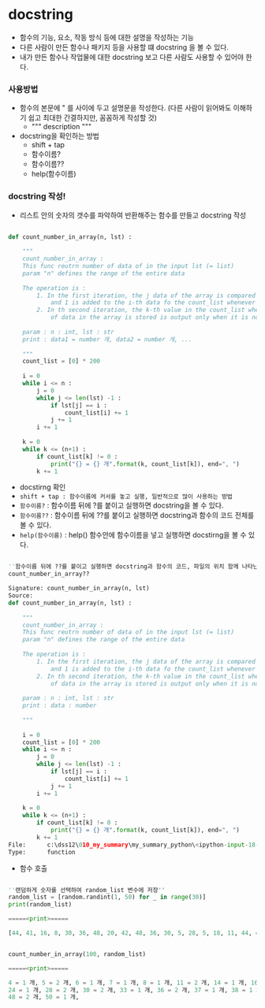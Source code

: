# docstring
- 함수의 기능, 요소, 작동 방식 등에 대한 설명을 작성하는 기능
- 다른 사람이 만든 함수나 패키지 등을 사용할 떄 docstring 을 볼 수 있다. 
- 내가 만든 함수나 작업물에 대한 docstring 보고 다른 사람도 사용할 수 있어야 한다. 

### 사용방법
- 함수의 본문에 " 를 사이에 두고 설명문을 작성한다. (다른 사람이 읽어봐도 이해하기 쉽고 최대한 간결하지만, 꼼꼼하게 작성할 것)
  - """ description """
- docstring을 확인하는 방법
  - shift + tap
  - 함수이름?
  - 함수이름??
  - help(함수이름)

### docstring 작성!
- 리스트 안의 숫자의 갯수를 파악하여 반환해주는 함수를 만들고 docstring 작성

```python

def count_number_in_array(n, lst) :
    
    """
    count_number_in_array :
    This func reutrn number of data of in the input lst (= list)
    param "n" defines the range of the entire data
    
    The operation is :
        1. In the first iteration, the j data of the array is compared with i,
            and 1 is added to the i-th data fo the count_list whenever they are equal.
        2. In th second iteration, the k-th value in the count_list where the number
            of data in the array is stored is output only when it is not 0.
    
    param : n : int, lst : str
    print : data1 = number 개, data2 = number 개, ...
    
    """
    count_list = [0] * 200
    
    i = 0
    while i <= n :
        j = 0
        while j <= len(lst) -1 :
            if lst[j] == i :
                count_list[i] += 1
            j += 1
        i += 1
        
    k = 0
    while k <= (n+1) :
        if count_list[k] != 0 :
            print("{} = {} 개".format(k, count_list[k]), end=", ")
        k += 1
```

- docstirng 확인
- ``shift + tap : 함수이름에 커서를 놓고 실행, 일반적으로 많이 사용하는 방법``
- ``함수이름?`` : 함수이름 뒤에 ?를 붙이고 실행하면 docstring을 볼 수 있다.
- ``함수이름??`` : 함수이름 뒤에 ??를 붙이고 실행하면 docstring과 함수의 코드 전체를 볼 수 있다.
- ``help(함수이름)`` : help() 함수안에 함수이름을 넣고 실행하면 docstirng을 볼 수 있다.

```python

''함수이름 뒤에 ??를 붙이고 실행하면 docstring과 함수의 코드, 파일의 위치 함께 나타난다''
count_number_in_array??

Signature: count_number_in_array(n, lst)
Source:   
def count_number_in_array(n, lst) :
    
    """
    count_number_in_array :
    This func reutrn number of data of in the input lst (= list)
    param "n" defines the range of the entire data
    
    The operation is :
        1. In the first iteration, the j data of the array is compared with i,
            and 1 is added to the i-th data fo the count_list whenever they are equal.
        2. In th second iteration, the k-th value in the count_list where the number
            of data in the array is stored is output only when it is not 0.
    
    param : n : int, lst : str
    print : data : number
    
    """
    
    i = 0
    count_list = [0] * 200
    while i <= n :
        j = 0
        while j <= len(lst) -1 :
            if lst[j] == i :
                count_list[i] += 1
            j += 1
        i += 1
        
    k = 0
    while k <= (n+1) :
        if count_list[k] != 0 :
            print("{} = {} 개".format(k, count_list[k]), end=", ")
        k += 1
File:      c:\dss12\010_my_summary\my_summary_python\<ipython-input-18-9f1bb4451d9b>
Type:      function

```

- 함수 호출

```python

''랜덤하게 숫자를 선택하여 random_list 변수에 저장''
random_list = [random.randint(1, 50) for _ in range(30)]
print(random_list)

=====<print>=====

[44, 41, 16, 8, 30, 36, 48, 20, 42, 48, 36, 30, 5, 28, 5, 18, 11, 44, 4, 14, 11, 38, 33, 20, 7, 6, 28, 50, 24, 37]


count_number_in_array(100, random_list)

=====<print>=====

4 = 1 개, 5 = 2 개, 6 = 1 개, 7 = 1 개, 8 = 1 개, 11 = 2 개, 14 = 1 개, 16 = 1 개, 18 = 1 개, 20 = 2 개, 
24 = 1 개, 28 = 2 개, 30 = 2 개, 33 = 1 개, 36 = 2 개, 37 = 1 개, 38 = 1 개, 41 = 1 개, 42 = 1 개, 44 = 2 개, 
48 = 2 개, 50 = 1 개,

```
